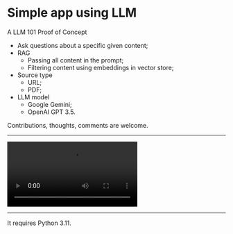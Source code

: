 # Simple app using LLM
A LLM 101 Proof of Concept

* Ask questions about a specific given content;
* RAG
  * Passing all content in the prompt;
  * Filtering content using embeddings in vector store;
* Source type
  * URL;
  * PDF;
* LLM model
  * Google Gemini;
  * OpenAI GPT 3.5.

Contributions, thoughts, comments are welcome.

---

![Example](../doc/simple_app_llm.mp4)

---

It requires Python 3.11.


